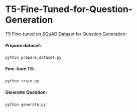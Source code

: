 # T5-Fine-Tuned-for-Question-Generation

T5 Fine-tuned on SQuAD Dataset for Question Generation

##### Prepare dataset:
``` python
python prepare_dataset.py
```

##### Fine-tune T5:
``` python
python train.py
```

##### Generate Question:
``` python
python generate.py
```

